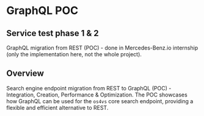 # GraphQL POC

## Service test phase 1 & 2

GraphQL migration from REST (POC) - done in Mercedes-Benz.io internship (only the implementation here, not the whole project).

## Overview

Search engine endpoint migration from REST to GraphQL (POC) - Integration, Creation, Performance & Optimization.
The POC showcases how GraphQL can be used for the `os4vs` core search endpoint, providing a flexible and efficient alternative to REST.



